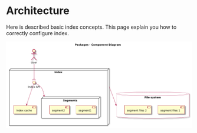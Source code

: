 # Architecture

Here is described basic index concepts. This page explain you how to correctly configure index.

![basic index architecture](./images/architecture.png)

